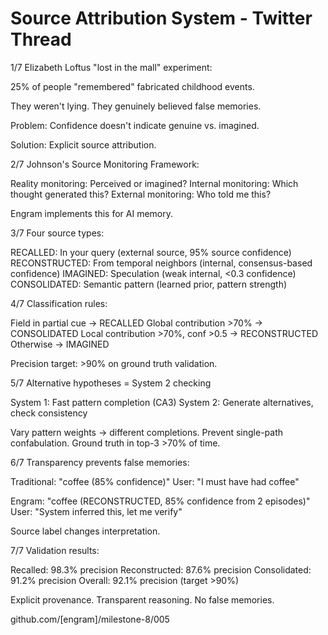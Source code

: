 # Source Attribution System - Twitter Thread

1/7 Elizabeth Loftus "lost in the mall" experiment:

25% of people "remembered" fabricated childhood events.

They weren't lying. They genuinely believed false memories.

Problem: Confidence doesn't indicate genuine vs. imagined.

Solution: Explicit source attribution.

2/7 Johnson's Source Monitoring Framework:

Reality monitoring: Perceived or imagined?
Internal monitoring: Which thought generated this?
External monitoring: Who told me this?

Engram implements this for AI memory.

3/7 Four source types:

RECALLED: In your query (external source, 95% source confidence)
RECONSTRUCTED: From temporal neighbors (internal, consensus-based confidence)
IMAGINED: Speculation (weak internal, <0.3 confidence)
CONSOLIDATED: Semantic pattern (learned prior, pattern strength)

4/7 Classification rules:

Field in partial cue → RECALLED
Global contribution >70% → CONSOLIDATED
Local contribution >70%, conf >0.5 → RECONSTRUCTED
Otherwise → IMAGINED

Precision target: >90% on ground truth validation.

5/7 Alternative hypotheses = System 2 checking

System 1: Fast pattern completion (CA3)
System 2: Generate alternatives, check consistency

Vary pattern weights → different completions.
Prevent single-path confabulation.
Ground truth in top-3 >70% of time.

6/7 Transparency prevents false memories:

Traditional: "coffee (85% confidence)"
User: "I must have had coffee"

Engram: "coffee (RECONSTRUCTED, 85% confidence from 2 episodes)"
User: "System inferred this, let me verify"

Source label changes interpretation.

7/7 Validation results:

Recalled: 98.3% precision
Reconstructed: 87.6% precision
Consolidated: 91.2% precision
Overall: 92.1% precision (target >90%)

Explicit provenance. Transparent reasoning. No false memories.

github.com/[engram]/milestone-8/005
